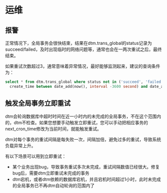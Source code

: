 # 运维

## 报警

正常情况下，全局事务会很快结束，结果在dtm.trans_global的status记录为succeed/failed，及时出现临时的网络问题等，通常也会在一两次重试之后，最终结束。

如果重试次数超过3，通常意味着异常情况，最好能够监测起来，建议的查询条件为：

``` SQL
select * from dtm.trans_global where status not in ('succeed', 'failed') and
  create_time between date_add(now(), interval -3600 second) and date_add(now(), interval -120 second)
```

## 触发全局事务立即重试

dtm会轮询数据库中超时时间在近一小时内的未完成的全局事务，不在这个范围内的，dtm不检查。如果您想要手动触发立即重试，您可以手动把相应事务的next_cron_time修改为当前时间，就能触发重试。

dtm对每个事务的重试间隔是每失败一次，间隔加倍，避免过多的重试，导致系统负载异常上升。

有以下场景可以用到立即重试：

- 某个业务出现bug，导致事务重试多次未完成，重试间隔数值已经很大。修复bug后，需要dtm立即重试未完成的事务
- dtm宕机，或者dtm依赖的数据库宕机，并且宕机时间超过1小时，此时未完成的全局事务已不再dtm自动轮询的范围内了


